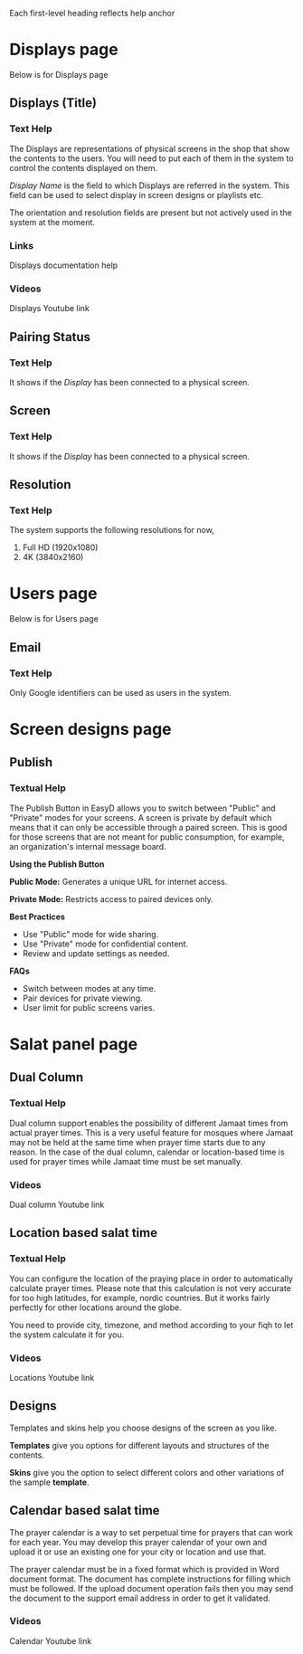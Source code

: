 Each first-level heading reflects help anchor

# Displays page
Below is for Displays page 

## Displays (Title)

### Text Help
The Displays are representations of physical screens in the shop that show the contents to the users. You will need to put each of them in the system to control the contents displayed on them.

*Display Name* is the field to which Displays are referred in the system. This field can be used to select display in screen designs or playlists etc. 

The orientation and resolution fields are present but not actively used in the system at the moment. 

### Links
Displays documentation help

### Videos 
Displays Youtube link

## Pairing Status
### Text Help
It shows if the *Display* has been connected to a physical screen. 

## Screen
### Text Help
It shows if the *Display* has been connected to a physical screen. 

## Resolution
### Text Help
The system supports the following resolutions for now,
1. Full HD (1920x1080)
2. 4K (3840x2160)

# Users page
Below is for Users page

## Email
### Text Help
Only Google identifiers can be used as users in the system. 

# Screen designs page

## Publish 
### Textual Help
The Publish Button in EasyD allows you to switch between "Public" and "Private" modes for your screens. A screen is private by default which means that it can only be accessible through a paired screen. This is good for those screens that are not meant for public consumption, for example, an organization's internal message board. 

**Using the Publish Button**

**Public Mode:** Generates a unique URL for internet access.

**Private Mode:** Restricts access to paired devices only.


**Best Practices**

 - Use "Public" mode for wide sharing.
 - Use "Private" mode for confidential content.
 - Review and update settings as needed.

**FAQs**

- Switch between modes at any time.
- Pair devices for private viewing.
- User limit for public screens varies.


# Salat panel page

## Dual Column
### Textual Help
Dual column support enables the possibility of different Jamaat times from actual prayer times. This is a very useful feature for mosques where Jamaat may not be held at the same time when prayer time starts due to any reason. In the case of the dual column, calendar or location-based time is used for prayer times while Jamaat time must be set manually.
### Videos 
Dual column Youtube link

## Location based salat time
### Textual Help
You can configure the location of the praying place in order to automatically calculate prayer times. Please note that this calculation is not very accurate for too high latitudes, for example, nordic countries. But it works fairly perfectly for other locations around the globe. 

You need to provide city, timezone, and method according to your fiqh to let the system calculate it for you. 
### Videos 
Locations Youtube link

## Designs
Templates and skins help you choose designs of the screen as you like.

**Templates** give you options for different layouts and structures of the contents.

**Skins** give you the option to select different colors and other variations of the sample **template**.

## Calendar based salat time
The prayer calendar is a way to set perpetual time for prayers that can work for each year. You may develop this prayer calendar of your own and upload it or use an existing one for your city or location and use that. 

The prayer calendar must be in a fixed format which is provided in Word document format. The document has complete instructions for filling which must be followed. If the upload document operation fails then you may send the document to the support email address in order to get it validated. 
### Videos 
Calendar Youtube link












